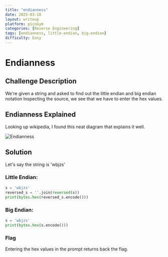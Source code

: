 ```yaml
---
title: "endianness"
date: 2025-03-18
layout: writeup
platform: picoGym
categories: [Reverse Engineering]
tags: [endianness, little-endian, big-endian]
difficulty: Easy
---
```


# Endianness

## Challenge Description

We're given a string and asked to find out the little endian and big endian notation
Inspecting the source, we see that we have to enter the hex values.

## Endianness Explained

Looking up wikipedia, I found this neat diagram that explains it well.

<img src="{{ 'assets/images/endianness/endianness.jpg' | relative_url }}" alt="Endianness" class="post-content" />

## Solution

Let's say the string is 'wbjzs'

### Little Endian:

```python
s = 'wbjzs'
reversed_s = ''.join(reversed(s))
print(bytes.hex(reversed_s.encode()))
```

### Big Endian:

```python
s = 'wbjzs'
print(bytes.hex(s.encode()))
```

### Flag

Entering the hex values in the prompt returns back the flag.
